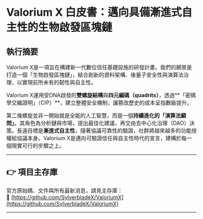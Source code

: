 # Valorium X 白皮書：邁向具備漸進式自主性的生物啟發區塊鏈

## 執行摘要

Valorium X是一項旨在構建新一代數位信任基礎設施的研發計畫。我們的願景是打造一個「生物啟發區塊鏈」，結合創新的資料架構、後量子安全性與演算法治理，以實現前所未有的韌性與自主性。

Valorium X運用受DNA啟發的**雙螺旋結構**與**四元編碼（quadrits）**，透過**「密碼學交織證明」（CIP）**，建立整體安全機制，讓篡改歷史的成本呈指數級提升。

第二條螺旋並非一開始就是全能的人工智慧，而是一個**持續進化的「演算法顧問」**。其角色為分析鏈與市場，提出最佳化建議，再交由去中心化治理（DAO）決策。長遠目標是**漸進式自主性**，隨著協議可靠性的驗證，社群將越來越多的功能授權給協議本身。Valorium X是邁向可驗證信任與自主性時代的宣言，建構於每一個現實可行的步驟之上。

---

## 👉 項目主存庫

官方原始碼、文件與所有最新消息，請見主存庫：  
🔗 [https://github.com/SylverbladeX/ValoriumX](https://github.com/SylverbladeX/ValoriumX)

---